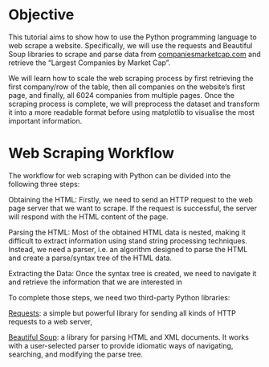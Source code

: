 # Objective
This tutorial aims to show how to use the Python programming language to web scrape a website. Specifically, we will use the requests and Beautiful Soup libraries to scrape and parse data from [companiesmarketcap.com](https://companiesmarketcap.com/) and retrieve the “Largest Companies by Market Cap”.

We will learn how to scale the web scraping process by first retrieving the first company/row of the table, then all companies on the website’s first page, and finally, all 6024 companies from multiple pages. Once the scraping process is complete, we will preprocess the dataset and transform it into a more readable format before using matplotlib to visualise the most important information.

# Web Scraping Workflow
The workflow for web scraping with Python can be divided into the following three steps:

Obtaining the HTML: Firstly, we need to send an HTTP request to the web page server that we want to scrape. If the request is successful, the server will respond with the HTML content of the page.

Parsing the HTML: Most of the obtained HTML data is nested, making it difficult to extract information using stand string processing techniques. Instead, we need a parser, i.e. an algorithm designed to parse the HTML and create a parse/syntax tree of the HTML data.

Extracting the Data: Once the syntax tree is created, we need to navigate it and retrieve the information that we are interested in

To complete those steps, we need two third-party Python libraries:

[Requests](https://docs.python-requests.org/en/latest/): a simple but powerful library for sending all kinds of HTTP requests to a web server,

[Beautiful Soup](https://www.crummy.com/software/BeautifulSoup/bs4/doc/): a library for parsing HTML and XML documents. It works with a user-selected parser to provide idiomatic ways of navigating, searching, and modifying the parse tree.
